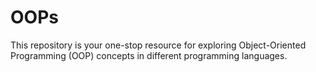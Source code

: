 # OOPs
This repository is your one-stop resource for exploring Object-Oriented Programming (OOP) concepts in different programming languages. 
